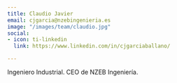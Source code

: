 ```yaml
---
title: Claudio Javier
email: cjgarcia@nzebingenieria.es
image: "/images/team/claudio.jpg"
social:
- icon: ti-linkedin
  link: https://www.linkedin.com/in/cjgarciaballano/

---
```

Ingeniero Industrial. CEO de NZEB Ingeniería.